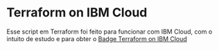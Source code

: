# Terraform on IBM Cloud

Esse script em Terraform foi feito para funcionar com IBM Cloud, com o intuito de estudo e  para obter o [Badge Terraform on IBM Cloud](https://www.credly.com/badges/c4b6bafd-a266-4eb6-b501-1f567ed989ce/linked_in_profile)
 

